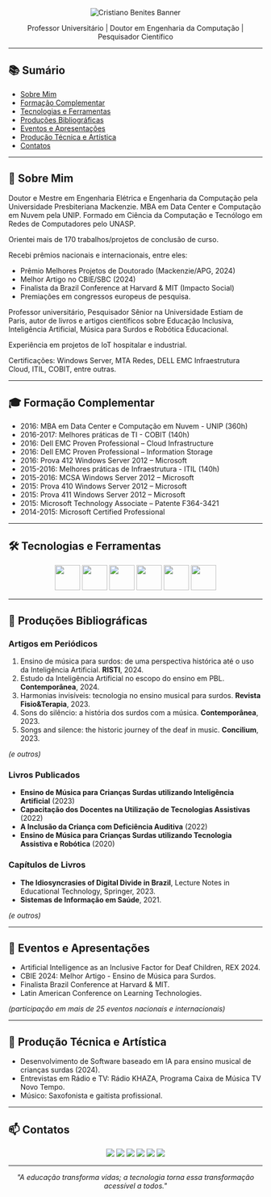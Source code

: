 <p align="center">
  <img src="https://capsule-render.vercel.app/api?type=waving&color=0:004aad,100:00d4ff&height=200&section=header&text=Cristiano%20Benites&fontSize=40&fontColor=ffffff" alt="Cristiano Benites Banner"/>
</p>

<p align="center">
  Professor Universitário | Doutor em Engenharia da Computação | Pesquisador Científico
</p>

---

## 📚 Sumário

- [Sobre Mim](#-sobre-mim)
- [Formação Complementar](#-forma%C3%A7%C3%A3o-complementar)
- [Tecnologias e Ferramentas](#-tecnologias-e-ferramentas)
- [Produções Bibliográficas](#-produ%C3%A7%C3%B5es-bibliogr%C3%A1ficas)
- [Eventos e Apresentações](#-eventos-e-apresenta%C3%A7%C3%B5es)
- [Produção Técnica e Artística](#-produ%C3%A7%C3%A3o-t%C3%A9cnica-e-art%C3%ADstica)
- [Contatos](#-contatos)

---

## 🧠 Sobre Mim

Doutor e Mestre em Engenharia Elétrica e Engenharia da Computação pela Universidade Presbiteriana Mackenzie. MBA em Data Center e Computação em Nuvem pela UNIP. Formado em Ciência da Computação e Tecnólogo em Redes de Computadores pelo UNASP.

Orientei mais de 170 trabalhos/projetos de conclusão de curso.

Recebi prêmios nacionais e internacionais, entre eles:
- Prêmio Melhores Projetos de Doutorado (Mackenzie/APG, 2024)
- Melhor Artigo no CBIE/SBC (2024)
- Finalista da Brazil Conference at Harvard & MIT (Impacto Social)
- Premiações em congressos europeus de pesquisa.

Professor universitário, Pesquisador Sênior na Universidade Estiam de Paris, autor de livros e artigos científicos sobre Educação Inclusiva, Inteligência Artificial, Música para Surdos e Robótica Educacional.

Experiência em projetos de IoT hospitalar e industrial.

Certificações: Windows Server, MTA Redes, DELL EMC Infraestrutura Cloud, ITIL, COBIT, entre outras.

---

## 🎓 Formação Complementar

- 2016: MBA em Data Center e Computação em Nuvem - UNIP (360h)
- 2016-2017: Melhores práticas de TI - COBIT (140h)
- 2016: Dell EMC Proven Professional – Cloud Infrastructure
- 2016: Dell EMC Proven Professional – Information Storage
- 2016: Prova 412 Windows Server 2012 – Microsoft
- 2015-2016: Melhores práticas de Infraestrutura - ITIL (140h)
- 2015-2016: MCSA Windows Server 2012 – Microsoft
- 2015: Prova 410 Windows Server 2012 – Microsoft
- 2015: Prova 411 Windows Server 2012 – Microsoft
- 2015: Microsoft Technology Associate – Patente F364-3421
- 2014-2015: Microsoft Certified Professional

---

## 🛠️ Tecnologias e Ferramentas

<p align="center">
  <img src="https://cdn.jsdelivr.net/gh/devicons/devicon/icons/python/python-original.svg" width="50"/>
  <img src="https://cdn.jsdelivr.net/gh/devicons/devicon/icons/javascript/javascript-original.svg" width="50"/>
  <img src="https://cdn.jsdelivr.net/gh/devicons/devicon/icons/nodejs/nodejs-original.svg" width="50"/>
  <img src="https://cdn.jsdelivr.net/gh/devicons/devicon/icons/postgresql/postgresql-original.svg" width="50"/>
  <img src="https://cdn.jsdelivr.net/gh/devicons/devicon/icons/docker/docker-original.svg" width="50"/>
  <img src="https://cdn.jsdelivr.net/gh/devicons/devicon/icons/git/git-original.svg" width="50"/>
</p>

---

## 📝 Produções Bibliográficas

### Artigos em Periódicos

1. Ensino de música para surdos: de uma perspectiva histórica até o uso da Inteligência Artificial. **RISTI**, 2024.
2. Estudo da Inteligência Artificial no escopo do ensino em PBL. **Contemporânea**, 2024.
3. Harmonias invisíveis: tecnologia no ensino musical para surdos. **Revista Fisio&Terapia**, 2023.
4. Sons do silêncio: a história dos surdos com a música. **Contemporânea**, 2023.
5. Songs and silence: the historic journey of the deaf in music. **Concilium**, 2023.

_(e outros)_

### Livros Publicados

- **Ensino de Música para Crianças Surdas utilizando Inteligência Artificial** (2023)
- **Capacitação dos Docentes na Utilização de Tecnologias Assistivas** (2022)
- **A Inclusão da Criança com Deficiência Auditiva** (2022)
- **Ensino de Música para Crianças Surdas utilizando Tecnologia Assistiva e Robótica** (2020)

### Capítulos de Livros

- **The Idiosyncrasies of Digital Divide in Brazil**, Lecture Notes in Educational Technology, Springer, 2023.
- **Sistemas de Informação em Saúde**, 2021.

_(e outros)_

---

## 🎤 Eventos e Apresentações

- Artificial Intelligence as an Inclusive Factor for Deaf Children, REX 2024.
- CBIE 2024: Melhor Artigo - Ensino de Música para Surdos.
- Finalista Brazil Conference at Harvard & MIT.
- Latin American Conference on Learning Technologies.

_(participação em mais de 25 eventos nacionais e internacionais)_

---

## 🎨 Produção Técnica e Artística

- Desenvolvimento de Software baseado em IA para ensino musical de crianças surdas (2024).
- Entrevistas em Rádio e TV: Rádio KHAZA, Programa Caixa de Música TV Novo Tempo.
- Músico: Saxofonista e gaitista profissional.

---

## 📫 Contatos

<p align="center">
  <a href="https://www.linkedin.com/in/cristiano-benites-ph-d-687647a8/" target="_blank"><img src="https://img.shields.io/badge/LinkedIn-0077B5?style=for-the-badge&logo=linkedin&logoColor=white"/></a>
  <a href="http://lattes.cnpq.br/7929863405512173" target="_blank"><img src="https://img.shields.io/badge/Lattes-000000?style=for-the-badge&logo=researchgate&logoColor=white"/></a>
  <a href="https://orcid.org/0000-0002-1300-7944" target="_blank"><img src="https://img.shields.io/badge/ORCID-A6CE39?style=for-the-badge&logo=orcid&logoColor=white"/></a>
  <a href="https://www.youtube.com/@CristianoBenites" target="_blank"><img src="https://img.shields.io/badge/YouTube-FF0000?style=for-the-badge&logo=youtube&logoColor=white"/></a>
  <a href="https://www.instagram.com/cristiano.benites.oficial/" target="_blank"><img src="https://img.shields.io/badge/Instagram-E4405F?style=for-the-badge&logo=instagram&logoColor=white"/></a>
  <a href="https://www.facebook.com/cristiano.benites.3" target="_blank"><img src="https://img.shields.io/badge/Facebook-1877F2?style=for-the-badge&logo=facebook&logoColor=white"/></a>
</p>

---

<p align="center">
  <em>"A educação transforma vidas; a tecnologia torna essa transformação acessível a todos."</em>
</p>
